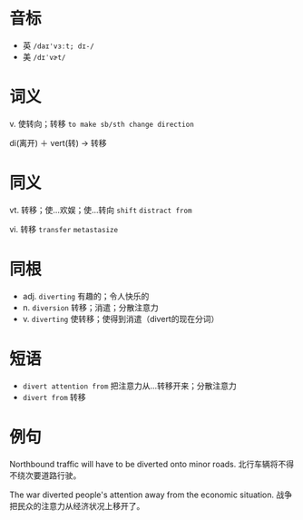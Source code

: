 # 音标

- 英 `/daɪ'vɜːt; dɪ-/`
- 美 `/dɪˈvɚt/`

# 词义

v. 使转向；转移
`to make sb/sth change direction`



di(离开) ＋ vert(转) → 转移

# 同义

vt. 转移；使…欢娱；使…转向
`shift` `distract from`

vi. 转移
`transfer` `metastasize`

# 同根

- adj. `diverting` 有趣的；令人快乐的
- n. `diversion` 转移；消遣；分散注意力
- v. `diverting` 使转移；使得到消遣（divert的现在分词）

# 短语

- `divert attention from` 把注意力从…转移开来；分散注意力
- `divert from` 转移

# 例句

Northbound traffic will have to be diverted onto minor roads.
北行车辆将不得不绕次要道路行驶。

The war diverted people's attention away from the economic situation.
战争把民众的注意力从经济状况上移开了。


